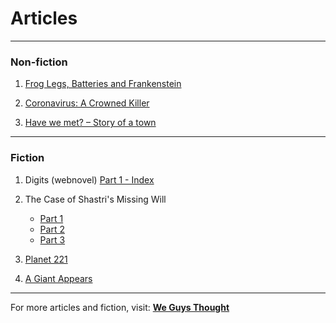 # Articles

***

### Non-fiction

1. [Frog Legs, Batteries and Frankenstein](https://weguysthought.com/2020/09/26/frog-legs-batteries-and-frankenstein/)

2. [Coronavirus: A Crowned Killer](https://weguysthought.com/2020/03/26/coronavirus-crowned-killer/)

3. [Have we met? – Story of a town](https://weguysthought.com/2019/10/21/have-we-met/)

***
### Fiction

1. Digits (webnovel) [Part 1 - Index](https://weguysthought.com/fiction-index/)

2. The Case of Shastri's Missing Will
    - [Part 1](https://weguysthought.com/2020/07/26/the-case-of-shastris-missing-will-1/)
    - [Part 2](https://weguysthought.com/2020/07/29/the-case-of-shastris-missing-will-2/)
    - [Part 3](https://weguysthought.com/2020/07/31/the-case-of-shastris-missing-will-3/)

3. [Planet 221](https://weguysthought.com/2020/06/10/planet-221/)
4. [A Giant Appears](https://weguysthought.com/2019/09/20/agiantappears/)

***
For more articles and fiction, visit: **[We Guys Thought](https://weguysthought.com/)**